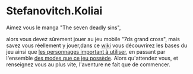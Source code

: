 # Stefanovitch.Koliai
Aimez vous le manga "The seven deadly sins",

alors vous devez sûrement jouer au jeu mobile "7ds grand cross", mais savez vous réellement y jouer,dans ce [wiki](https://github.com/ilann11/Stefanovitch.Koliai/wiki)  vous découvrirez les bases du jeu ainsi que [les personnages important à utiliser](https://github.com/ilann11/Stefanovitch.Koliai/wiki/3.Les-deux-personnages-les-plus-utilisé), en passant par l'ensemble [des modes que ce jeu possède](https://github.com/ilann11/Stefanovitch.Koliai/wiki/2.Les-modes-de-jeux).
Alors qu'attendez vous, et renseignez vous au plus vite,
l'aventure ne fait que de commencer.

